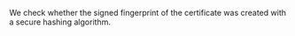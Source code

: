 We check whether the signed fingerprint of the certificate was created with a secure hashing algorithm. 
